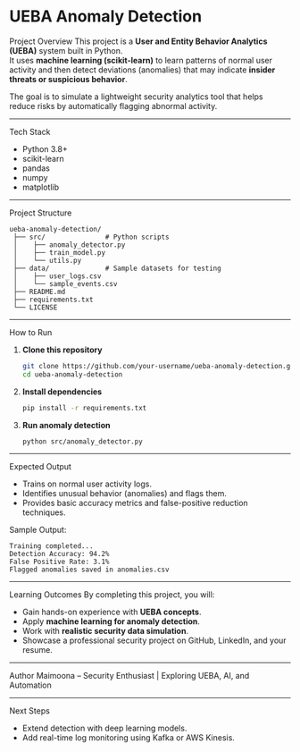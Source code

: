 # UEBA Anomaly Detection

 Project Overview
This project is a **User and Entity Behavior Analytics (UEBA)** system built in Python.  
It uses **machine learning (scikit-learn)** to learn patterns of normal user activity and then detect deviations (anomalies) that may indicate **insider threats or suspicious behavior**.  

The goal is to simulate a lightweight security analytics tool that helps reduce risks by automatically flagging abnormal activity.

---

 Tech Stack
- Python 3.8+
- scikit-learn
- pandas
- numpy
- matplotlib

---

 Project Structure
```
ueba-anomaly-detection/
 ├── src/               # Python scripts
 │    ├── anomaly_detector.py
 │    ├── train_model.py
 │    └── utils.py
 ├── data/              # Sample datasets for testing
 │    ├── user_logs.csv
 │    └── sample_events.csv
 ├── README.md
 ├── requirements.txt
 └── LICENSE
```

---

 How to Run

1. **Clone this repository**
   ```bash
   git clone https://github.com/your-username/ueba-anomaly-detection.git
   cd ueba-anomaly-detection
   ```

2. **Install dependencies**
   ```bash
   pip install -r requirements.txt
   ```

3. **Run anomaly detection**
   ```bash
   python src/anomaly_detector.py
   ```

---

 Expected Output
- Trains on normal user activity logs.  
- Identifies unusual behavior (anomalies) and flags them.  
- Provides basic accuracy metrics and false-positive reduction techniques.  

Sample Output:
```
Training completed...
Detection Accuracy: 94.2%
False Positive Rate: 3.1%
Flagged anomalies saved in anomalies.csv
```

---

Learning Outcomes
By completing this project, you will:
- Gain hands-on experience with **UEBA concepts**.  
- Apply **machine learning for anomaly detection**.  
- Work with **realistic security data simulation**.  
- Showcase a professional security project on GitHub, LinkedIn, and your resume.  

---

 Author
Maimoona – Security Enthusiast | Exploring UEBA, AI, and Automation  

---

 Next Steps
- Extend detection with deep learning models.  
- Add real-time log monitoring using Kafka or AWS Kinesis.  
